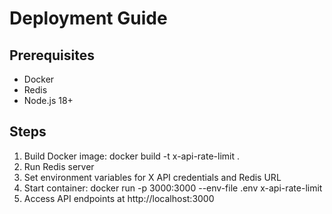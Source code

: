 # Deployment Guide

## Prerequisites
- Docker
- Redis
- Node.js 18+

## Steps
1. Build Docker image:
   docker build -t x-api-rate-limit .
2. Run Redis server
3. Set environment variables for X API credentials and Redis URL
4. Start container:
   docker run -p 3000:3000 --env-file .env x-api-rate-limit
5. Access API endpoints at http://localhost:3000
